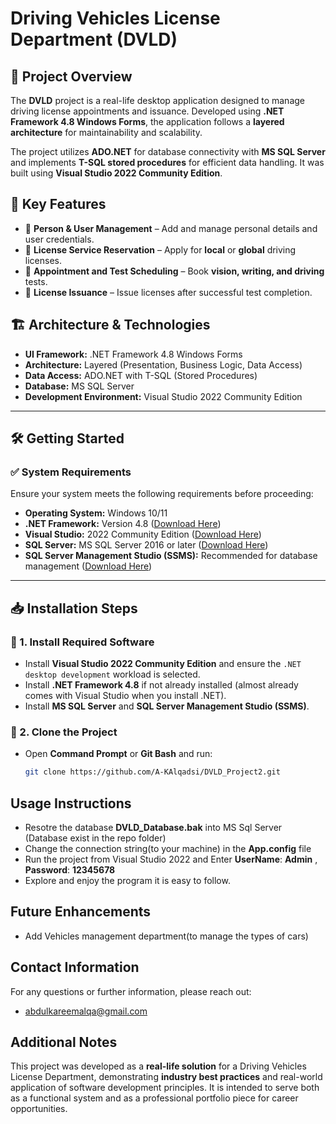 # Driving Vehicles License Department (DVLD)

## 📌 Project Overview
The **DVLD** project is a real-life desktop application designed to manage driving license appointments and issuance. Developed using **.NET Framework 4.8 Windows Forms**, the application follows a **layered architecture** for maintainability and scalability.  

The project utilizes **ADO.NET** for database connectivity with **MS SQL Server** and implements **T-SQL stored procedures** for efficient data handling. It was built using **Visual Studio 2022 Community Edition**.

## 🚀 Key Features
- 🔹 **Person & User Management** – Add and manage personal details and user credentials.  
- 🔹 **License Service Reservation** – Apply for **local** or **global** driving licenses.  
- 🔹 **Appointment and Test Scheduling** – Book **vision, writing, and driving** tests.  
- 🔹 **License Issuance** – Issue licenses after successful test completion.  

## 🏗️ Architecture & Technologies
- **UI Framework:** .NET Framework 4.8 Windows Forms  
- **Architecture:** Layered (Presentation, Business Logic, Data Access)  
- **Data Access:** ADO.NET with T-SQL (Stored Procedures)  
- **Database:** MS SQL Server  
- **Development Environment:** Visual Studio 2022 Community Edition  

---

## 🛠️ Getting Started

### ✅ System Requirements
Ensure your system meets the following requirements before proceeding:

- **Operating System:** Windows 10/11  
- **.NET Framework:** Version 4.8 ([Download Here](https://dotnet.microsoft.com/en-us/download/dotnet-framework/net48))  
- **Visual Studio:** 2022 Community Edition ([Download Here](https://visualstudio.microsoft.com/downloads/))  
- **SQL Server:** MS SQL Server 2016 or later ([Download Here](https://www.microsoft.com/en-us/sql-server/sql-server-downloads))  
- **SQL Server Management Studio (SSMS):** Recommended for database management ([Download Here](https://learn.microsoft.com/en-us/sql/ssms/download-sql-server-management-studio-ssms))  

---

## 📥 Installation Steps

### 🔹 1. Install Required Software
- Install **Visual Studio 2022 Community Edition** and ensure the `.NET desktop development` workload is selected.
- Install **.NET Framework 4.8** if not already installed (almost already comes with Visual Studio when you install .NET).
- Install **MS SQL Server** and **SQL Server Management Studio (SSMS)**.

### 🔹 2. Clone the Project
- Open **Command Prompt** or **Git Bash** and run:
  ```sh
  git clone https://github.com/A-KAlqadsi/DVLD_Project2.git

## Usage Instructions
- Resotre the database **DVLD_Database.bak** into MS Sql Server (Database exist in the repo folder)
- Change the connection string(to your machine) in the **App.config** file
- Run the project from Visual Studio 2022 and Enter **UserName**: **Admin** , **Password**: **12345678**
- Explore and enjoy the program it is easy to follow.   

## Future Enhancements
- Add Vehicles management department(to manage the types of cars) 

## Contact Information
For any questions or further information, please reach out:

- abdulkareemalqa@gmail.com
  
## Additional Notes
This project was developed as a **real-life solution** for a Driving Vehicles License Department, demonstrating **industry best practices** and real-world application of software development principles. It is intended to serve both as a functional system and as a professional portfolio piece for career opportunities.
